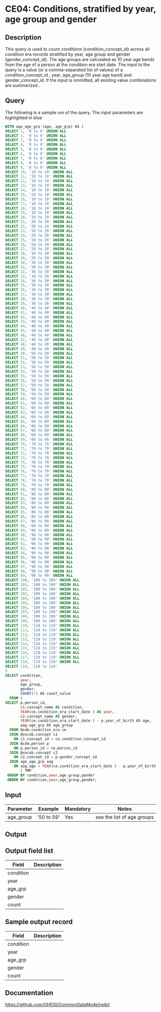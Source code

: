 <!---
Group:condition era
Name:CE04 Conditions, stratified by year, age group and gender
Author:Patrick Ryan
CDM Version: 5.3
-->

# CE04: Conditions, stratified by year, age group and gender

## Description
This query is used to count conditions (condition_concept_id) across all condition era records stratified by year, age group and gender (gender_concept_id). The age groups are calculated as 10 year age bands from the age of a person at the condition era start date. The input to the query is a value (or a comma-separated list of values) of a condition_concept_id , year, age_group (10 year age band) and gender_concept_id. If the input is ommitted, all existing value combinations are summarized..

## Query
The following is a sample run of the query. The input parameters are highlighted in  blue

```sql
WITH age_age_grp (age, age_grp) AS (
SELECT 1, '0 to 9' UNION ALL
SELECT 2, '0 to 9' UNION ALL
SELECT 3, '0 to 9' UNION ALL
SELECT 4, '0 to 9' UNION ALL
SELECT 5, '0 to 9' UNION ALL
SELECT 6, '0 to 9' UNION ALL
SELECT 7, '0 to 9' UNION ALL
SELECT 8, '0 to 9' UNION ALL
SELECT 9, '0 to 9' UNION ALL
SELECT 10, '10 to 19' UNION ALL
SELECT 11, '10 to 19' UNION ALL
SELECT 12, '10 to 19' UNION ALL
SELECT 13, '10 to 19' UNION ALL
SELECT 14, '10 to 19' UNION ALL
SELECT 15, '10 to 19' UNION ALL
SELECT 16, '10 to 19' UNION ALL
SELECT 17, '10 to 19' UNION ALL
SELECT 18, '10 to 19' UNION ALL
SELECT 19, '10 to 19' UNION ALL
SELECT 20, '20 to 29' UNION ALL
SELECT 21, '20 to 29' UNION ALL
SELECT 22, '20 to 29' UNION ALL
SELECT 23, '20 to 29' UNION ALL
SELECT 24, '20 to 29' UNION ALL
SELECT 25, '20 to 29' UNION ALL
SELECT 26, '20 to 29' UNION ALL
SELECT 27, '20 to 29' UNION ALL
SELECT 28, '20 to 29' UNION ALL
SELECT 29, '20 to 29' UNION ALL
SELECT 30, '30 to 39' UNION ALL
SELECT 31, '30 to 39' UNION ALL
SELECT 32, '30 to 39' UNION ALL
SELECT 33, '30 to 39' UNION ALL
SELECT 34, '30 to 39' UNION ALL
SELECT 35, '30 to 39' UNION ALL
SELECT 36, '30 to 39' UNION ALL
SELECT 37, '30 to 39' UNION ALL
SELECT 38, '30 to 39' UNION ALL
SELECT 39, '30 to 39' UNION ALL
SELECT 40, '40 to 49' UNION ALL
SELECT 41, '40 to 49' UNION ALL
SELECT 42, '40 to 49' UNION ALL
SELECT 43, '40 to 49' UNION ALL
SELECT 44, '40 to 49' UNION ALL
SELECT 45, '40 to 49' UNION ALL
SELECT 46, '40 to 49' UNION ALL
SELECT 47, '40 to 49' UNION ALL
SELECT 48, '40 to 49' UNION ALL
SELECT 49, '40 to 49' UNION ALL
SELECT 50, '50 to 59' UNION ALL
SELECT 51, '50 to 59' UNION ALL
SELECT 52, '50 to 59' UNION ALL
SELECT 53, '50 to 59' UNION ALL
SELECT 54, '50 to 59' UNION ALL
SELECT 55, '50 to 59' UNION ALL
SELECT 56, '50 to 59' UNION ALL
SELECT 57, '50 to 59' UNION ALL
SELECT 58, '50 to 59' UNION ALL
SELECT 59, '50 to 59' UNION ALL
SELECT 60, '60 to 69' UNION ALL
SELECT 61, '60 to 69' UNION ALL
SELECT 62, '60 to 69' UNION ALL
SELECT 63, '60 to 69' UNION ALL
SELECT 64, '60 to 69' UNION ALL
SELECT 65, '60 to 69' UNION ALL
SELECT 66, '60 to 69' UNION ALL
SELECT 67, '60 to 69' UNION ALL
SELECT 68, '60 to 69' UNION ALL
SELECT 69, '60 to 69' UNION ALL
SELECT 70, '70 to 79' UNION ALL
SELECT 71, '70 to 79' UNION ALL
SELECT 72, '70 to 79' UNION ALL
SELECT 73, '70 to 79' UNION ALL
SELECT 74, '70 to 79' UNION ALL
SELECT 75, '70 to 79' UNION ALL
SELECT 76, '70 to 79' UNION ALL
SELECT 77, '70 to 79' UNION ALL
SELECT 78, '70 to 79' UNION ALL
SELECT 79, '70 to 79' UNION ALL
SELECT 80, '80 to 89' UNION ALL
SELECT 81, '80 to 89' UNION ALL
SELECT 82, '80 to 89' UNION ALL
SELECT 83, '80 to 89' UNION ALL
SELECT 84, '80 to 89' UNION ALL
SELECT 85, '80 to 89' UNION ALL
SELECT 86, '80 to 89' UNION ALL
SELECT 87, '80 to 89' UNION ALL
SELECT 88, '80 to 89' UNION ALL
SELECT 89, '80 to 89' UNION ALL
SELECT 90, '90 to 99' UNION ALL
SELECT 91, '90 to 99' UNION ALL
SELECT 92, '90 to 99' UNION ALL
SELECT 93, '90 to 99' UNION ALL
SELECT 94, '90 to 99' UNION ALL
SELECT 95, '90 to 99' UNION ALL
SELECT 96, '90 to 99' UNION ALL
SELECT 97, '90 to 99' UNION ALL
SELECT 98, '90 to 99' UNION ALL
SELECT 99, '90 to 99' UNION ALL
SELECT 100, '100 to 109' UNION ALL
SELECT 101, '100 to 109' UNION ALL
SELECT 102, '100 to 109' UNION ALL
SELECT 103, '100 to 109' UNION ALL
SELECT 104, '100 to 109' UNION ALL
SELECT 105, '100 to 109' UNION ALL
SELECT 106, '100 to 109' UNION ALL
SELECT 107, '100 to 109' UNION ALL
SELECT 108, '100 to 109' UNION ALL
SELECT 109, '100 to 109' UNION ALL
SELECT 110, '110 to 119' UNION ALL
SELECT 111, '110 to 119' UNION ALL
SELECT 112, '110 to 119' UNION ALL
SELECT 113, '110 to 119' UNION ALL
SELECT 114, '110 to 119' UNION ALL
SELECT 115, '110 to 119' UNION ALL
SELECT 116, '110 to 119' UNION ALL
SELECT 117, '110 to 119' UNION ALL
SELECT 118, '110 to 119' UNION ALL
SELECT 119, '110 to 119'
)
SELECT condition,
       year,
       age_group,
       gender,
       COUNT(*) AS count_value
  FROM (
SELECT p.person_id,
       c1.concept_name AS condition,
       YEAR(ce.condition_era_start_date ) AS year,
       c2.concept_name AS gender,
       YEAR(ce.condition_era_start_date ) - p.year_of_birth AS age,
       aag.age_grp AS age_group
  FROM @cdm.condition_era ce
  JOIN @vocab.concept c1
    ON c1.concept_id = ce.condition_concept_id
  JOIN @cdm.person p
    ON p.person_id = ce.person_id
  JOIN @vocab.concept c2
    ON c2.concept_id = p.gender_concept_id
  JOIN age_age_grp aag
    ON aag.age = YEAR(ce.condition_era_start_date ) - p.year_of_birth 
       ) TMP
 GROUP BY condition,year,age_group,gender
 ORDER BY condition,year,age_group,gender;
```

## Input

|  Parameter |  Example |  Mandatory |  Notes |
| --- | --- | --- | --- |
| age_group | '50 to 59'  |  Yes |  see the list of age groups |

## Output

## Output field list

|  Field |  Description |
| --- | --- |
| condition |   |
| year |   |
| age_grp |   |
| gender |   |
| count |   |

## Sample output record

|  Field |  Description |
| --- | --- |
| condition |   |
| year |   |
| age_grp |   |
| gender |   |
| count |   |

## Documentation
https://github.com/OHDSI/CommonDataModel/wiki/
